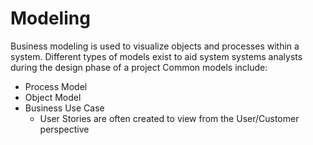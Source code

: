 # Modeling
Business modeling is used to visualize objects and processes within a system. Different types of models exist to aid system systems analysts during the design phase of a project
Common models include:
* Process Model
* Object Model
* Business Use Case 
  * User Stories are often created to view from the User/Customer perspective
